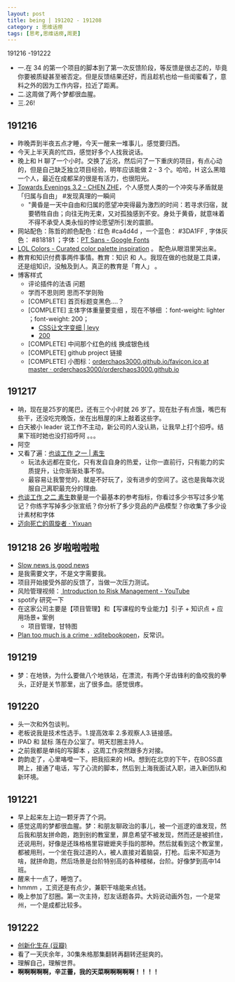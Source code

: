 ```yaml
---
layout: post
title: being | 191202 - 191208
category : 思维话痨
tags: [思考,思维话痨,周更]
---
```

191216 -191222

- 一.在 34 的第一个项目的脚本到了第一次反馈阶段，等反馈是很忐忑的，毕竟你要被质疑甚至被否定。但是反馈结果还好，而且趁机也给一些闺蜜看了，意料之外的因为工作内容，拉近了距离。
- 二.这周做了两个梦都很血腥。
- 三.26!

## 191216
  - 昨晚弄到半夜五点才睡，今天一醒来一堆事儿，感觉要归西。
  - 今天上半天真的忙四，感觉好多个人找我说话。
  - 晚上和 H 聊了一个小时。交换了近况，然后问了一下重庆的项目，有点心动的，但是自己缺乏独立项目经验，明年应该能做 2 - 3 个。哈哈，H 这么黑暗一个人，最近在成都呆的很是有活力，也很阳光。
  - [Towards Evenings 3.2 - CHEN ZHE](https://www.zheis.com/Towards-Evenings-3-2)，个人感觉人类的一个冲突与矛盾就是「归属与自由」 #发现真理的一瞬间 
    - "黄昏是一天中自由和归属的愿望冲突得最为激烈的时间：若寻求归宿，就要牺牲自由；向往无拘无束，又对孤独感到不安。身处于黄昏，就意味着不得不承受人类永恒的悖论愿望所引发的震颤。
  - 网站配色：陈哲的颜色配色：红色 #ca4d4d ，一个蓝色： #3DA1FF , 字体灰色： #818181 ；字体：[PT Sans - Google Fonts](https://fonts.google.com/specimen/PT+Sans)
  - [LOL Colors - Curated color palette inspiration](https://www.webdesignrankings.com/resources/lolcolors/) 。 配色从眼泪里哭出来。
  - 教育和知识付费事两件事情。教育：知识 和 人。我现在做的也就是工具课，还是组知识，没触及到人。真正的教育是「育人」 。
  - 博客样式
    - 评论插件的法语 问题
    - 学而不思则罔 思而不学则殆
    - [COMPLETE] 首页标题变黑色....？
    - [COMPLETE] 主体字体重量要变细 ，现在不够细 ：font-weight: lighter ；font-weight: 200；
      - [CSS让文字变细 | levy](http://levy.work/2016-09-30-css-make-font-weight-lighter/)
      - [200](https://www.w3school.com.cn/jsref/prop_style_fontweight.asp)
    - [COMPLETE] 中间那个红色的线 换成银色线
    - [COMPLETE] github project 链接
    - [COMPLETE] 小图标：[orderchaos3000.github.io/favicon.ico at master · orderchaos3000/orderchaos3000.github.io](https://github.com/orderchaos3000/orderchaos3000.github.io/blob/master/public/favicon.ico)
    
## 191217
  - 呐，现在是25岁的尾巴，还有三个小时就 26 岁了。现在肚子有点饿，嘴巴有些干，还没吃完晚饭，坐在出租屋的床上敲着这些字。
  - 白天被小  leader  说工作不主动，新公司的人没认熟，让我早上打个招呼。结果下班时她也没打招呼阿 。。。
  - 阿空
  - 又看了遍：[也谈工作 之一 | 素生](http://z.arlmy.me/posts/ZArlmyMe/AboutWork_1_20170625/) 
    - 玩法永远都在变化，只有发自自身的热爱，让你一直前行，只有能力的实质提升，让你渐渐处事不惊。
    - 最容易让我警觉的，就是不好玩了，没有进步的空间了。这也是我每次说服自己离职最充分的理由.
  - [也谈工作 之二 素生](http://z.arlmy.me/posts/ZArlmyMe/AboutWork_2_20170625/)数量是一个最基本的参考指标，你看过多少书写过多少笔记？你练字写掉多少张宣纸？你分析了多少竞品的产品模型？你收集了多少设计素材和字体
  - [迈向死亡的周旋者 · Yixuan](https://yixuan.li/trivial/2016/11/10/rotate/)
  
## 191218 26 岁啦啦啦啦
  - [Slow news is good news](https://tinyletter.com/t0nyyet/archive)
  - 是我需要文字，不是文字需要我。
  - 项目开始接受外部的反馈了，当做一次压力测试。
  - 风险管理视频：[ Introduction to Risk Management - YouTube](https://www.youtube.com/watch?v=Cp_XEhexcDw)
  - spotify 研究一下
  - 在这家公司主要是【项目管理】和【写课程的专业能力】引子 + 知识点 + 应用场景+ 案例
    - 项目管理，甘特图
  - [Plan too much is a crime · xditebookopen](https://shenzhoudance1.gitbooks.io/xditebookopen/content/A39.html)，反常识。
  
## 191219
  - 梦：在地铁，为什么要做八个地铁站，在漂流，有两个牙齿锋利的鱼咬我的拳头，正好是关节那里，出了很多血。感觉很疼。
  
##  191220
  - 头一次和外包谈判。
  - 老板说我是技术性选手。1.提高效率 2.多观察人3.链接感。
  - IPAD 和 鼠标 落在办公室了。明天怼圈主持人。
  - 之前我都是单纯的写脚本 ，这周工作突然跟多方对接。
  - 韵韵走了，心里咯噔一下。把我招来的 HR。想到在北京的下午，在BOSS直聘上，接通了电话，写了心流的脚本，然后到上海我面试入职，进入新团队和新环境。
  
## 191221
  - 早上起来左上边一颗牙弄了个洞。
  - 感觉这周的梦都很血腥。梦：和朋友聊政治的事儿，被一个巡逻的谁发现，然后我和朋友拼命跑，跑到别的教室里，屏息希望不被发现，然而还是被抓住，还说用刑，好像是还珠格格里容嬷嬷夹手指的那种。然后就看到这个教室里，都被用刑，一个坐在我过道的人，被人直接对着脑袋，打枪。后来不知道为啥，就拼命跑，然后场景是台阶特别高的各种楼梯，台阶。好像梦到高中14班。 
  - 醒来十一点了，睡饱了。
  - hmmm ，工资还是有点少，兼职干啥能来点钱。
  - 晚上参加了怼圈。第一次主持，怼友话题各异。大妈说动画外包，一个是常州，一个是成都比较多。
  
##  191222
  - [创新化生存 (豆瓣)](https://book.douban.com/subject/34862806/)
  - 看了一天庆余年，30集朱格那集翻转再翻转还挺爽的。
  - 理解自己，理解世界。
  - **啊啊啊啊啊，辛芷蕾，我的天菜啊啊啊啊啊！！！！**
